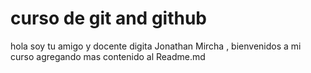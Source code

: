 # curso de git and github

hola soy tu amigo y docente digita Jonathan Mircha , bienvenidos a mi curso
agregando mas contenido al Readme.md